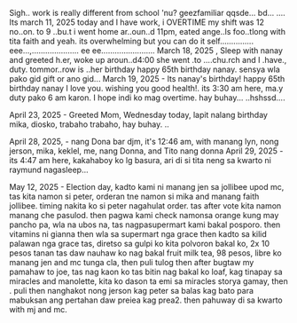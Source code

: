 Sigh.. 
work is really different from school 'nu?
geezfamiliar qqsde...
bd...
....
Its march 11, 2025 today and I have work, i OVERTIME my shift was 12 no..on. to 9 ..bu.t i went home ar..oun..d 11pm, eated ange..ls foo..tlong with tita faith and yeah. its overwhelming but you can do it self...............
eee...,.....................
 ee ee........................
March 18, 2025 , Sleep with nanay and greeted h.er, woke up aroun..d4:00 she went .to ....chu.rch and I .have., duty. tommor..row is ..her birthday happy 65th birthday nanay. sensya wla pako gid gift or ano gid...
March 19, 2025 - Its nanay's birthday! happy 65th birthday nanay I love you. wishing you good health!. its 3:30 am here, ma.y duty pako 6 am karon. I hope indi ko mag overtime. hay buhay...
..hshssd....

April 23, 2025 - Greeted Mom, Wednesday today, lapit nalang birthday mika, diosko, trabaho trabaho, hay buhay. ..

April 28, 2025, - nang Dona bar djm, it's 12:46 am, with manang lyn, nong jerson, mika, keklel, me, nang Donna, and Tito nang donna
April 29, 2025 - its 4:47 am here, kakahaboy ko lg basura, ari di si tita neng sa kwarto ni raymund nagasleep...

May 12, 2025 - Election day, kadto kami ni manang jen sa jollibee upod mc, tas kita namon si peter, orderan tne namon si mika and manang faith jollibee. timing nakita ko si peter nagahulat order. tas after vote kita namon manang che pasulod. then pagwa kami check namonsa  orange kung may pancho pa, wla na ubos na, tas nagpasupermart kami bakal posporo. then vitamins ni gianna then wla sa supermart nga grace then kadto sa kilid palawan nga grace tas, diretso sa gulpi ko kita polvoron bakal ko, 2x 10 pesos tanan tas daw nauhaw ko nag bakal fruit milk tea, 98 pesos, libre ko manang jen and mc tunga cla, then puli tulog then after bugtaw my pamahaw to joe, tas nag kaon ko tas bitin nag bakal ko loaf, kag tinapay sa miracles and manolette, kita ko dason ta emi sa miracles storya gamay, then . puli then nanghakot nong jerson kag peter sa balas kag bato para mabuksan ang pertahan daw preiea kag prea2. then pahuway di sa kwarto with mj and mc.
